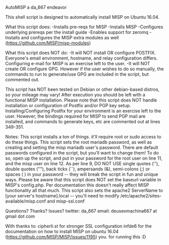 AutoMISP
a da_667 endeavor

This shell script is designed to automatically install MISP on Ubuntu 16.04. 

What this script does:
-Installs pre-reqs for MISP
-Installs MISP
-Configures underlying prereqs per the install guide
-Enables support for zeromq
-Installs and configures the MISP extra modules as well (https://github.com/MISP/misp-modules)

What this script does NOT do:
-It will NOT install OR configure POSTFIX. Everyone's email environment, hostname, and relay configuration differs. Configuring e-mail for MISP is an exercise left to the user.
-It will NOT create OR configure GPG. However if the user wishes to do so manually, the commands to run to generate/use GPG are included in the script, but commented out.

This script has NOT been tested on Debian or other debian-based distros, so your mileage may vary! After execution you should be left with a functional MISP installation. Please note that this script does NOT handle installation or configuration of Postfix and/or PGP key setup. Installing/Configuring Postfix for your environment is an exercise left to the user. However, the bindings required for MISP to send PGP mail are installed, and commands to generate keys, etc are commented out at lines 349-351.

Notes:
This script installs a ton of things. it'll require root or sudo access to do these things.
This script sets the root mariadb password, as well as creating and setting the misp mariadb user's password. There are default passwords configured in the script, but you'll want to change them!
To do so, open up the script, and put in your password for the root user on line 11, and the misp user on line 12. As per line 9, DO NOT USE single quotes (''), double quotes (""), back ticks (``), ampersands (&), semi-colons (;) or spaces ( ) in your password -- they will break the script in fun and unique ways.
Please be aware that this script does NOT set the baseurl variable in MISP's config.php. Per documentation this doesn't really affect MISP functionality all that much.
This script also sets the apache2 ServerName to [your server's hostname].local -- you'll need to modify /etc/apache2/sites-available/misp.conf and misp-ssl.conf

Questions? Thanks? Issues?
twitter: da_667
email: deusexmachina667 at gmail dot com

With thanks to:
cipherli.st for stronger SSL configuration
infde6 for the documentation on how to install MISP on ubuntu 16.04 (https://github.com/MISP/MISP/issues/1195)
you. for running this :D